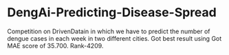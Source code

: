 # DengAi-Predicting-Disease-Spread
Competition on DrivenDatain in which we have to predict the number of dengue cases in each week in two different cities. 
Got best result using 
Got MAE score of 35.700. Rank-4209. 
